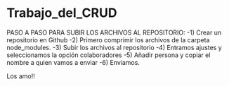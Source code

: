 # Trabajo_del_CRUD

PASO A PASO PARA SUBIR LOS ARCHIVOS AL REPOSITORIO:
-1) Crear un repositorio en Github
-2) Primero comprimir los archivos de la carpeta node_modules.
-3) Subir los archivos al repositorio
-4) Entramos ajustes y seleccionamos la opción colaboradores
-5) Añadir persona y copiar el nombre a quien vamos a enviar
-6) Enviamos.

Los amo!!
